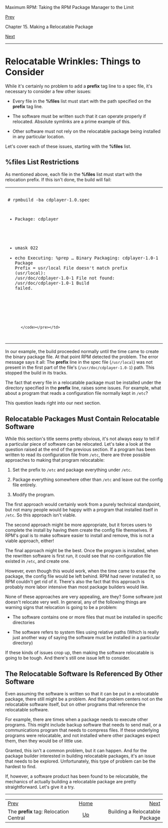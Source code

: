 <div class="NAVHEADER">

Maximum RPM: Taking the RPM Package Manager to the Limit

</div>

[Prev](s1-rpm-reloc-prefix-tag.md)

Chapter 15. Making a Relocatable Package

[Next](s1-rpm-reloc-building-relocatable.md)

-----

<div class="sect1">

# <span id="s1-rpm-reloc-wrinkles">Relocatable Wrinkles: Things to Consider</span>

While it's certainly no problem to add a **prefix** tag line to a spec
file, it's necessary to consider a few other issues:

  - Every file in the **%files** list must start with the path specified
    on the **prefix** tag line.

  - The software must be written such that it can operate properly if
    relocated. Absolute symlinks are a prime example of this.

  - Other software must not rely on the relocatable package being
    installed in any particular location.

Let's cover each of these issues, starting with the **%files** list.

<div class="sect2">

## <span id="s2-rpm-reloc-files-list-restrictions">**%files** List Restrictions</span>

As mentioned above, each file in the **%files** list must start with the
relocation prefix. If this isn't done, the build will fail:

<table>
<colgroup>
<col style="width: 100%" />
</colgroup>
<tbody>
<tr class="odd">
<td><pre class="screen"><code># rpmbuild -ba cdplayer-1.0.spec
* Package: cdplayer
+ umask 022
+ echo Executing: %prep
…
Binary Packaging: cdplayer-1.0-1
Package Prefix = usr/local
File doesn&#39;t match prefix (usr/local): /usr/doc/cdplayer-1.0-1
File not found: /usr/doc/cdplayer-1.0-1
Build failed.

# 
          </code></pre></td>
</tr>
</tbody>
</table>

In our example, the build proceeded normally until the time came to
create the binary package file. At that point RPM detected the problem.
The error message says it all: The **prefix** line in the spec file
(`/usr/local`) was not present in the first part of the file's
(`/usr/doc/cdplayer-1.0-1`) path. This stopped the build in its tracks.

The fact that every file in a relocatable package must be installed
under the directory specified in the **prefix** line, raises some
issues. For example, what about a program that reads a configuration
file normally kept in `/etc`?

This question leads right into our next section.

</div>

<div class="sect2">

## <span id="s2-rpm-reloc-must-be-relocatable">Relocatable Packages Must Contain Relocatable Software</span>

While this section's title seems pretty obvious, it's not always easy to
tell if a particular piece of software can be relocated. Let's take a
look at the question raised at the end of the previous section. If a
program has been written to read its configuration file from `/etc`,
there are three possible approaches to making that program relocatable:

1.  Set the prefix to `/etc` and package everything under `/etc`.

2.  Package everything somewhere other than `/etc` and leave out the
    config file entirely.

3.  Modify the program.

The first approach would certainly work from a purely technical
standpoint, but not many people would be happy with a program that
installed itself in `/etc`. So this approach isn't viable.

The second approach might be more appropriate, but it forces users to
complete the install by having them create the config file themselves.
If RPM's goal is to make software easier to install and remove, this is
not a viable approach, either\!

The final approach might be the best. Once the program is installed,
when the rewritten software is first run, it could see that no
configuration file existed in `/etc`, and create one.

However, even though this would work, when the time came to erase the
package, the config file would be left behind. RPM had never installed
it, so RPM couldn't get rid of it. There's also the fact that this
approach is probably more labor intensive than most package builders
would like.

None of these approaches are very appealing, are they? Some software
just doesn't relocate very well. In general, any of the following things
are warning signs that relocation is going to be a problem:

  - The software contains one or more files that must be installed in
    specific directories

  - The software refers to system files using relative paths (Which is
    really just another way of saying the software must be installed in
    a particular directory)

If these kinds of issues crop up, then making the software relocatable
is going to be tough. And there's still one issue left to consider.

</div>

<div class="sect2">

## <span id="s2-rpm-reloc-referenced">The Relocatable Software Is Referenced By Other Software</span>

Even assuming the software is written so that it can be put in a
relocatable package, there still might be a problem. And that problem
centers not on the relocatable software itself, but on other programs
that reference the relocatable software.

For example, there are times when a package needs to execute other
programs. This might include backup software that needs to send mail, or
a communications program that needs to compress files. If these
underlying programs were relocatable, and not installed where other
packages expect them, then they would be of little use.

Granted, this isn't a common problem, but it can happen. And for the
package builder interested in building relocatable packages, it's an
issue that needs to be explored. Unfortunately, this type of problem can
be the hardest to find.

If, however, a software product has been found to be relocatable, the
mechanics of actually building a relocatable package are pretty
straightforward. Let's give it a try.

</div>

</div>

<div class="NAVFOOTER">

-----

|                                        |                         |                                                |
| :------------------------------------- | :---------------------: | ---------------------------------------------: |
| [Prev](s1-rpm-reloc-prefix-tag.md)   |   [Home](index.md)    | [Next](s1-rpm-reloc-building-relocatable.md) |
| The **prefix** tag: Relocation Central | [Up](ch-rpm-reloc.md) |                 Building a Relocatable Package |

</div>
